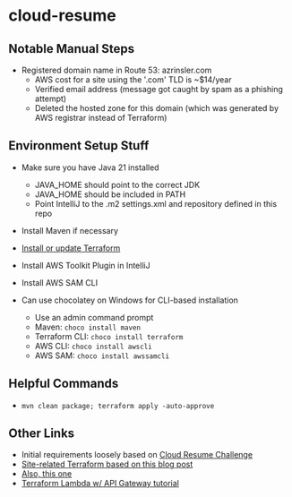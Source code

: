 # cloud-resume

## Notable Manual Steps

- Registered domain name in Route 53: azrinsler.com
  - AWS cost for a site using the '.com' TLD is ~$14/year
  - Verified email address (message got caught by spam as a phishing attempt)
  - Deleted the hosted zone for this domain (which was generated by AWS registrar instead of Terraform)

## Environment Setup Stuff

- Make sure you have Java 21 installed
  - JAVA_HOME should point to the correct JDK
  - JAVA_HOME should be included in PATH
  - Point IntelliJ to the .m2 settings.xml and repository defined in this repo 
- Install Maven if necessary
- [Install or update Terraform](https://developer.hashicorp.com/terraform/tutorials/aws-get-started/install-cli)
- Install AWS Toolkit Plugin in IntelliJ
- Install AWS SAM CLI


- Can use chocolatey on Windows for CLI-based installation 
  - Use an admin command prompt
  - Maven: `choco install maven`
  - Terraform CLI: `choco install terraform`
  - AWS CLI: `choco install awscli`
  - AWS SAM: `choco install awssamcli`
  
## Helpful Commands

- `mvn clean package; terraform apply -auto-approve`

## Other Links

- Initial requirements loosely based on [Cloud Resume Challenge](https://cloudresumechallenge.dev/docs/the-challenge/aws/)
- [Site-related Terraform based on this blog post](https://blog.demir.io/setup-an-s3-cloudfront-website-with-terraform-268d5230f05)
- [Also, this one](https://medium.com/@frankpromiseedah/hosting-a-static-website-on-aws-s3-using-terraform-e12addd22d18)
- [Terraform Lambda w/ API Gateway tutorial](https://developer.hashicorp.com/terraform/tutorials/aws/lambda-api-gateway#create-an-http-api-with-api-gateway)